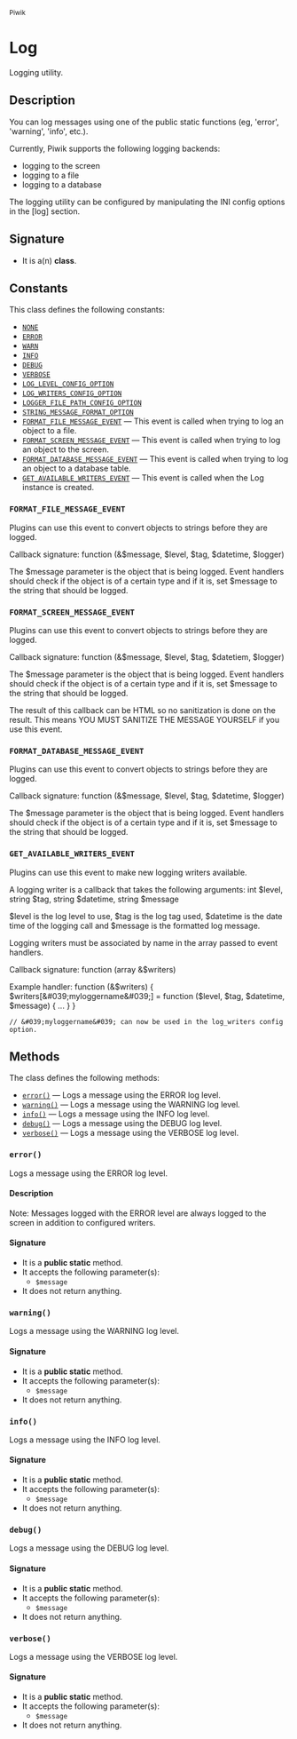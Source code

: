 <small>Piwik</small>

Log
===

Logging utility.

Description
-----------

You can log messages using one of the public static functions (eg, &#039;error&#039;, &#039;warning&#039;,
&#039;info&#039;, etc.).

Currently, Piwik supports the following logging backends:
- logging to the screen
- logging to a file
- logging to a database

The logging utility can be configured by manipulating the INI config options in the
[log] section.

Signature
---------

- It is a(n) **class**.

Constants
---------

This class defines the following constants:

- [`NONE`](#NONE)
- [`ERROR`](#ERROR)
- [`WARN`](#WARN)
- [`INFO`](#INFO)
- [`DEBUG`](#DEBUG)
- [`VERBOSE`](#VERBOSE)
- [`LOG_LEVEL_CONFIG_OPTION`](#LOG_LEVEL_CONFIG_OPTION)
- [`LOG_WRITERS_CONFIG_OPTION`](#LOG_WRITERS_CONFIG_OPTION)
- [`LOGGER_FILE_PATH_CONFIG_OPTION`](#LOGGER_FILE_PATH_CONFIG_OPTION)
- [`STRING_MESSAGE_FORMAT_OPTION`](#STRING_MESSAGE_FORMAT_OPTION)
- [`FORMAT_FILE_MESSAGE_EVENT`](#FORMAT_FILE_MESSAGE_EVENT) &mdash; This event is called when trying to log an object to a file.
- [`FORMAT_SCREEN_MESSAGE_EVENT`](#FORMAT_SCREEN_MESSAGE_EVENT) &mdash; This event is called when trying to log an object to the screen.
- [`FORMAT_DATABASE_MESSAGE_EVENT`](#FORMAT_DATABASE_MESSAGE_EVENT) &mdash; This event is called when trying to log an object to a database table.
- [`GET_AVAILABLE_WRITERS_EVENT`](#GET_AVAILABLE_WRITERS_EVENT) &mdash; This event is called when the Log instance is created.

### `FORMAT_FILE_MESSAGE_EVENT` <a name="FORMAT_FILE_MESSAGE_EVENT"></a>

Plugins can use
this event to convert objects to strings before they are logged.

Callback signature: function (&amp;$message, $level, $tag, $datetime, $logger)

The $message parameter is the object that is being logged. Event handlers should
check if the object is of a certain type and if it is, set $message to the
string that should be logged.

### `FORMAT_SCREEN_MESSAGE_EVENT` <a name="FORMAT_SCREEN_MESSAGE_EVENT"></a>

Plugins can use
this event to convert objects to strings before they are logged.

Callback signature: function (&amp;$message, $level, $tag, $datetiem, $logger)

The $message parameter is the object that is being logged. Event handlers should
check if the object is of a certain type and if it is, set $message to the
string that should be logged.

The result of this callback can be HTML so no sanitization is done on the result.
This means YOU MUST SANITIZE THE MESSAGE YOURSELF if you use this event.

### `FORMAT_DATABASE_MESSAGE_EVENT` <a name="FORMAT_DATABASE_MESSAGE_EVENT"></a>

Plugins can use
this event to convert objects to strings before they are logged.

Callback signature: function (&amp;$message, $level, $tag, $datetime, $logger)

The $message parameter is the object that is being logged. Event handlers should
check if the object is of a certain type and if it is, set $message to the
string that should be logged.

### `GET_AVAILABLE_WRITERS_EVENT` <a name="GET_AVAILABLE_WRITERS_EVENT"></a>

Plugins can use this event to
make new logging writers available.

A logging writer is a callback that takes the following arguments:
  int $level, string $tag, string $datetime, string $message

$level is the log level to use, $tag is the log tag used, $datetime is the date time
of the logging call and $message is the formatted log message.

Logging writers must be associated by name in the array passed to event handlers.

Callback signature: function (array &amp;$writers)

Example handler:
    function (&amp;$writers) {
        $writers[&#039;myloggername&#039;] = function ($level, $tag, $datetime, $message) {
            ...
        }
    }

    // &#039;myloggername&#039; can now be used in the log_writers config option.

Methods
-------

The class defines the following methods:

- [`error()`](#error) &mdash; Logs a message using the ERROR log level.
- [`warning()`](#warning) &mdash; Logs a message using the WARNING log level.
- [`info()`](#info) &mdash; Logs a message using the INFO log level.
- [`debug()`](#debug) &mdash; Logs a message using the DEBUG log level.
- [`verbose()`](#verbose) &mdash; Logs a message using the VERBOSE log level.

### `error()` <a name="error"></a>

Logs a message using the ERROR log level.

#### Description

Note: Messages logged with the ERROR level are always logged to the screen in addition
to configured writers.

#### Signature

- It is a **public static** method.
- It accepts the following parameter(s):
    - `$message`
- It does not return anything.

### `warning()` <a name="warning"></a>

Logs a message using the WARNING log level.

#### Signature

- It is a **public static** method.
- It accepts the following parameter(s):
    - `$message`
- It does not return anything.

### `info()` <a name="info"></a>

Logs a message using the INFO log level.

#### Signature

- It is a **public static** method.
- It accepts the following parameter(s):
    - `$message`
- It does not return anything.

### `debug()` <a name="debug"></a>

Logs a message using the DEBUG log level.

#### Signature

- It is a **public static** method.
- It accepts the following parameter(s):
    - `$message`
- It does not return anything.

### `verbose()` <a name="verbose"></a>

Logs a message using the VERBOSE log level.

#### Signature

- It is a **public static** method.
- It accepts the following parameter(s):
    - `$message`
- It does not return anything.

